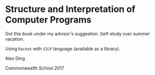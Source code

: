 # Structure and Interpretation of Computer Programs
Got this book under my advisor's suggestion. 
Self-study over summer vacation. 

Using `Racket` with `SICP` language (available as a library). 


Alex Ding

Commonwealth School 2017